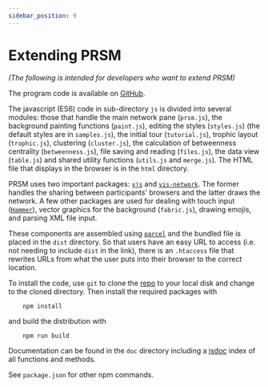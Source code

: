 ```yaml
---
sidebar_position: 9
---
```

# Extending PRSM
<!-- markdownlint-disable-next-line -->
*(The following is intended for developers who want to extend PRSM)*

The program code is available on [GitHub](https://github.com/micrology/prsm).  

The javascript (ES6) code in sub-directory `js` is divided into several modules: those that handle the main network pane (`prsm.js`), the background painting functions (`paint.js`), editing the styles (`styles.js`) (the default styles are in `samples.js`), the initial tour (`tutorial.js`),  trophic layout (`trophic.js`), clustering (`cluster.js`), the calculation of  betweenness centrality (`betweenness.js`), file saving and reading (`files.js`), the data view (`table.js`) and  shared utility functions (`utils.js` and `merge.js`).  The HTML file that displays in the browser is in the `html` directory.

PRSM uses two important packages: [`yjs`](https://github.com/yjs/yjs) and [`vis-network`](https://visjs.org/).  The former handles the sharing between participants' browsers and the latter draws the network. A few other packages are used for dealing with touch input ([`Hammer`](https://hammerjs.github.io/)), vector graphics for the background (`fabric.js`), drawing emojis, and parsing XML file input.  

These components are assembled using [`parcel`](https://parceljs.org/) and the bundled file is placed in the `dist` directory.  So that users have an easy URL to access (i.e. not needing to include `dist` in the link), there is an `.htaccess` file that rewrites URLs from what the user puts into their browser to the correct location.

To install the code, use `git` to clone the [repo](https://github.com/micrology/prsm) to your local disk and change to the cloned directory.  Then install the required packages with

        npm install

and build the distribution with

        npm run build

Documentation can be found in the `doc` directory including a [jsdoc](https://jsdoc.app/index.html) index of all functions and methods.

See `package.json` for other npm commands.
